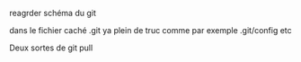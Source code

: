 
reagrder schéma du git 

dans le fichier caché .git ya plein de truc comme par exemple .git/config etc 

Deux sortes de git pull 
